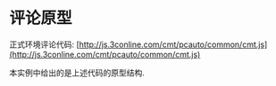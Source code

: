 # 评论原型

正式环境评论代码:
[http://js.3conline.com/cmt/pcauto/common/cmt.js](http://js.3conline.com/cmt/pcauto/common/cmt.js)

本实例中给出的是上述代码的原型结构.


